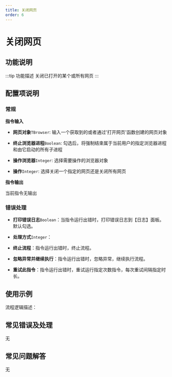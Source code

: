 ```yaml
---
title: 关闭网页
order: 6
---
```


# 关闭网页

## 功能说明

:::tip 功能描述
关闭已打开的某个或所有网页
:::

## 配置项说明

### 常规

**指令输入**

- **网页对象**`TBrowser`: 输入一个获取到的或者通过'打开网页'函数创建的网页对象

- **终止浏览器进程**`Boolean`: 勾选后，将强制结束属于当前用户的指定浏览器进程和由它启动的所有子进程

- **操作浏览器**`Integer`: 选择需要操作的浏览器对象

- **操作**`Integer`: 选择关闭一个指定的网页还是关闭所有网页


**指令输出**

当前指令无输出

### 错误处理

- **打印错误日志**`Boolean`：当指令运行出错时，打印错误日志到【日志】面板。默认勾选。

- **处理方式**`Integer`：

 - **终止流程**：指令运行出错时，终止流程。

 - **忽略异常并继续执行**：指令运行出错时，忽略异常，继续执行流程。

 - **重试此指令**：指令运行出错时，重试运行指定次数指令，每次重试间隔指定时长。

## 使用示例

流程逻辑描述：

## 常见错误及处理

无

## 常见问题解答

无


